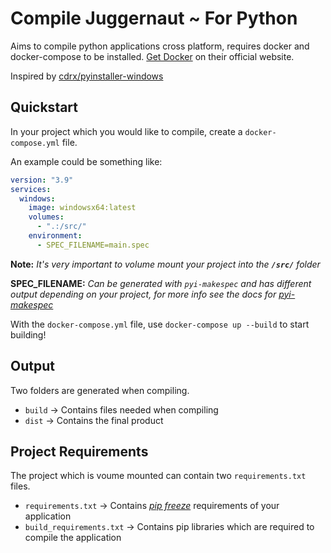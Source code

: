 # Compile Juggernaut ~ For Python
Aims to compile python applications cross platform, requires docker and docker-compose to be installed. [Get Docker](https://docs.docker.com/get-docker/) on their official website.

Inspired by [cdrx/pyinstaller-windows](https://hub.docker.com/r/cdrx/pyinstaller-windows)

## Quickstart

In your project which you would like to compile, create a `docker-compose.yml` file. 

An example could be something like:
```yml
version: "3.9"
services:
  windows:
    image: windowsx64:latest
    volumes:
      - ".:/src/"
    environment:
      - SPEC_FILENAME=main.spec
```
**Note:** *It's very important to volume mount your project into the* ***`/src/`*** *folder*

**SPEC_FILENAME:** *Can be generated with `pyi-makespec` and has different output depending on your project, for more info see the docs for [pyi-makespec](https://pyinstaller.org/en/stable/man/pyi-makespec.html)*

With the `docker-compose.yml` file, use `docker-compose up --build` to start building!

## Output

Two folders are generated when compiling.
- `build` -> Contains files needed when compiling
- `dist` -> Contains the final product

## Project Requirements

The project which is voume mounted can contain two `requirements.txt` files.
- `requirements.txt` -> Contains *[pip freeze](https://pip.pypa.io/en/stable/cli/pip_freeze/https://pip.pypa.io/en/stable/cli/pip_freeze/)* requirements of your application
- `build_requirements.txt` -> Contains pip libraries which are required to compile the application
